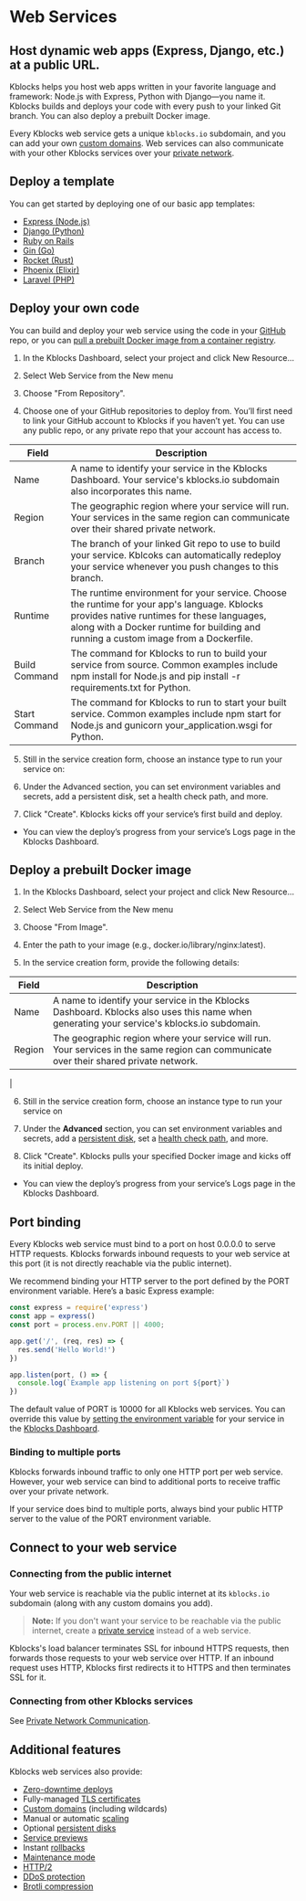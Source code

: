 # Web Services

## Host dynamic web apps (Express, Django, etc.) at a public URL.

Kblocks helps you host web apps written in your favorite language and framework: Node.js with Express, Python with Django—you name it. Kblocks builds and deploys your code with every push to your linked Git branch. You can also deploy a prebuilt Docker image.

Every Kblocks web service gets a unique `kblocks.io` subdomain, and you can add your own [custom domains](https://kblocks.io.docs/custom-domains). Web services can also communicate with your other Kblocks services over your [private network](https://kblocks.io/docs/private-network).

## Deploy a template

You can get started by deploying one of our basic app templates:

- [Express (Node.js)](https://kblocks.io/docs/templates/web-service/deploy-express)
- [Django (Python)](https://kblocks.io/docs/templates/web-service/deploy-django)
- [Ruby on Rails](https://kblocks.io/docs/templates/web-service/deploy-ruby-on-rails)
- [Gin (Go)](https://kblocks.io/docs/templates/web-service/deploy-gin)
- [Rocket (Rust)](https://kblocks.io/docs/templates/web-service/deploy-rocket)
- [Phoenix (Elixir)](https://kblocks.io/docs/templates/web-service/deploy-phoenix)
- [Laravel (PHP)](https://kblocks.io/docs/templates/web-service/deploy-laravel)

## Deploy your own code

You can build and deploy your web service using the code in your [GitHub](https://kblocks.io/docs/deploy-github) repo, or you can [pull a prebuilt Docker image from a container registry](https://kblocks.io/docs/deploy-docker).

1. In the Kblocks Dashboard, select your project and click New Resource...

2. Select Web Service from the New menu

3. Choose "From Repository".

4. Choose one of your GitHub repositories to deploy from. You’ll first need to link your GitHub account to Kblocks if you haven’t yet. You can use any public repo, or any private repo that your account has access to.

| Field | Description |
|-------|-------------|
| Name | A name to identify your service in the Kblocks Dashboard. Your service's kblocks.io subdomain also incorporates this name. |
| Region | The geographic region where your service will run. Your services in the same region can communicate over their shared private network. |
| Branch | The branch of your linked Git repo to use to build your service. Kblcoks can automatically redeploy your service whenever you push changes to this branch. |
| Runtime | The runtime environment for your service. Choose the runtime for your app's language. Kblocks provides native runtimes for these languages, along with a Docker runtime for building and running a custom image from a Dockerfile. |
| Build Command | The command for Kblocks to run to build your service from source. Common examples include npm install for Node.js and pip install -r requirements.txt for Python. |
| Start Command | The command for Kblocks to run to start your built service. Common examples include npm start for Node.js and gunicorn your_application.wsgi for Python. |

5. Still in the service creation form, choose an instance type to run your service on:

6. Under the Advanced section, you can set environment variables and secrets, add a persistent disk, set a health check path, and more.

7. Click "Create". Kblocks kicks off your service’s first build and deploy.
- You can view the deploy’s progress from your service’s Logs page in the Kblocks Dashboard.

## Deploy a prebuilt Docker image

1. In the Kblocks Dashboard, select your project and click New Resource...

2. Select Web Service from the New menu

3. Choose "From Image".

4. Enter the path to your image (e.g., docker.io/library/nginx:latest).

5. In the service creation form, provide the following details:

| Field | Description |
|-------|-------------|
| Name | A name to identify your service in the Kblocks Dashboard. Kblocks also uses this name when generating your service's kblocks.io subdomain. |
| Region | The geographic region where your service will run. Your services in the same region can communicate over their shared private network.
|

6. Still in the service creation form, choose an instance type to run your service on

7. Under the **Advanced** section, you can set environment variables and secrets, add a [persistent disk](https://kblocks.io/docs/persistent-disk), set a [health check path](https://kblocks.io/docs/health-checks), and more.

8. Click "Create". Kblocks pulls your specified Docker image and kicks off its initial deploy.
- You can view the deploy’s progress from your service’s Logs page in the Kblocks Dashboard.

## Port binding

Every Kblocks web service must bind to a port on host 0.0.0.0 to serve HTTP requests. Kblocks forwards inbound requests to your web service at this port (it is not directly reachable via the public internet).

We recommend binding your HTTP server to the port defined by the PORT environment variable. Here’s a basic Express example:

```js
const express = require('express')
const app = express()
const port = process.env.PORT || 4000;

app.get('/', (req, res) => {
  res.send('Hello World!')
})

app.listen(port, () => {
  console.log(`Example app listening on port ${port}`)
})
```

The default value of PORT is 10000 for all Kblocks web services. You can override this value by [setting the environment variable](https://kblocks.io/docs/environment-variables) for your service in the [Kblocks Dashboard](https://kblocks.io/).

### Binding to multiple ports
Kblocks forwards inbound traffic to only one HTTP port per web service. However, your web service can bind to additional ports to receive traffic over your private network.

If your service does bind to multiple ports, always bind your public HTTP server to the value of the PORT environment variable.

## Connect to your web service

### Connecting from the public internet

Your web service is reachable via the public internet at its `kblocks.io` subdomain (along with any custom domains you add).

> **Note:** If you don't want your service to be reachable via the public internet, create a [private service](https://kblocks.io/docs/private-services) instead of a web service.

Kblocks's load balancer terminates SSL for inbound HTTPS requests, then forwards those requests to your web service over HTTP. If an inbound request uses HTTP, Kblocks first redirects it to HTTPS and then terminates SSL for it.

### Connecting from other Kblocks services
See [Private Network Communication](https://kblocks.io/docs/private-network).

## Additional features
Kblocks web services also provide:

- [Zero-downtime deploys](https://kblocks.io/docs/zero-downtime-deploys)
- Fully-managed [TLS certificates](https://kblocks.io/docs/tls-certificates)
- [Custom domains](https://kblocks.io/docs/custom-domains) (including wildcards)
- Manual or automatic [scaling](https://kblocks.io/docs/scaling)
- Optional [persistent disks](https://kblocks.io/docs/persistent-disk)
- [Service previews](https://kblocks.io/docs/service-previews)
- Instant [rollbacks](https://kblocks.io/docs/rollbacks)
- [Maintenance mode](https://kblocks.io/docs/maintenance-mode)
- [HTTP/2](https://kblocks.io/docs/http2)
- [DDoS protection](https://kblocks.io/docs/ddos-protection)
- [Brotli compression](https://kblocks.io/docs/brotli-compression)